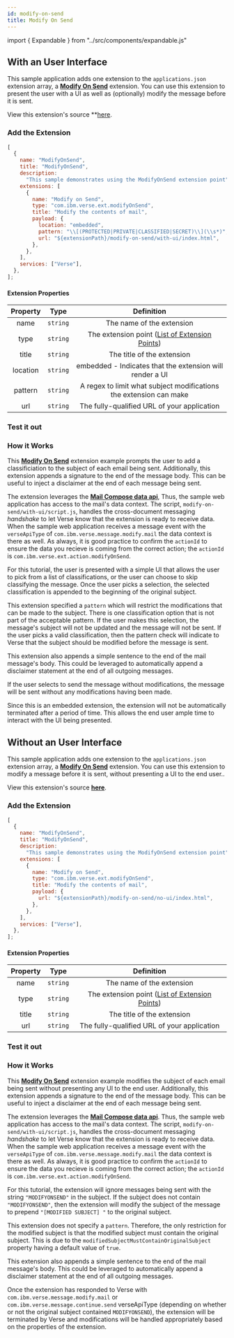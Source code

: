 ```yaml
---
id: modify-on-send
title: Modify On Send
---
```


import { Expandable } from "../src/components/expandable.js"

## With an User Interface

This sample application adds one extension to the `applications.json` extension array, a **[Modify On Send](./extension-points#modify-on-send)** extension. You can use this extension to present the user with a UI as well as (optionally) modify the message before it is sent.

View this extension's source \*\*[here](https://https://github.com/ibmverse/verse-developer/tree/master/src/modify-on-send/with-ui).

### Add the Extension

```js
[
  {
    name: "ModifyOnSend",
    title: "ModifyOnSend",
    description:
      "This sample demonstrates using the ModifyOnSend extension point",
    extensions: [
      {
        name: "Modify on Send",
        type: "com.ibm.verse.ext.modifyOnSend",
        title: "Modify the contents of mail",
        payload: {
          location: "embedded",
          pattern: "\\[(PROTECTED|PRIVATE|CLASSIFIED|SECRET)\\](\\s*)",
          url: "${extensionPath}/modify-on-send/with-ui/index.html",
        },
      },
    ],
    services: ["Verse"],
  },
];
```

#### Extension Properties

| Property |   Type   |                              Definition                              |
| :------: | :------: | :------------------------------------------------------------------: |
|   name   | `string` |                      The name of the extension                       |
|   type   | `string` | The extension point ([List of Extension Points](./extension-points)) |
|  title   | `string` |                      The title of the extension                      |
| location | `string` |       embedded - Indicates that the extension will render a UI       |
| pattern  | `string` |  A regex to limit what subject modifications the extension can make  |
|   url    | `string` |             The fully-qualified URL of your application              |

### Test it out

<Expandable path="samples/modify-on-send-with-ui.gif" />

### How it Works

This **[Modify On Send](./extension-points#modify-on-send)** extension example prompts the user to add a classificiation to the subject of each email being sent. Additionally, this extension appends a signature to the end of the message body. This can be useful to inject a disclaimer at the end of each message being sent.

The extension leverages the **[Mail Compose data api](./extension-data-api#mail-compose)**, Thus, the sample web application has access to the mail's data context. The script, `modify-on-send/with-ui/script.js`, handles the cross-document messaging _handshake_ to let Verse know that the extension is ready to receive data. When the sample web application receives a message event with the `verseApiType` of `com.ibm.verse.message.modify.mail` the data context is there as well. As always, it is good practice to confirm the `actionId` to ensure the data you recieve is coming from the correct action; the `actionId` is `com.ibm.verse.ext.action.modifyOnSend`.

For this tutorial, the user is presented with a simple UI that allows the user to pick from a list of classifications, or the user can choose to skip classifying the message. Once the user picks a selection, the selected classification is appended to the beginning of the original subject.

This extension specified a `pattern` which will restrict the modifications that can be made to the subject. There is one classification option that is not part of the acceptable pattern. If the user makes this selection, the message's subject will not be updated and the message will not be sent. If the user picks a valid classification, then the pattern check will indicate to Verse that the subject should be modified before the message is sent.

This extension also appends a simple sentence to the end of the mail message's body. This could be leveraged to automatically append a disclaimer statement at the end of all outgoing messages.

If the user selects to send the message without modifications, the message will be sent without any modifications having been made.

Since this is an embedded extension, the extension will not be automatically terminated after a period of time. This allows the end user ample time to interact with the UI being presented.

## Without an User Interface

This sample application adds one extension to the `applications.json` extension array, a **[Modify On Send](./extension-points#modify-on-send)** extension. You can use this extension to modify a message before it is sent, without presenting a UI to the end user..

View this extension's source **[here](https://https://github.com/ibmverse/verse-developer/tree/master/src/modify-on-send/no-ui)**.

### Add the Extension

```js
[
  {
    name: "ModifyOnSend",
    title: "ModifyOnSend",
    description:
      "This sample demonstrates using the ModifyOnSend extension point",
    extensions: [
      {
        name: "Modify on Send",
        type: "com.ibm.verse.ext.modifyOnSend",
        title: "Modify the contents of mail",
        payload: {
          url: "${extensionPath}/modify-on-send/no-ui/index.html",
        },
      },
    ],
    services: ["Verse"],
  },
];
```

#### Extension Properties

| Property |   Type   |                              Definition                              |
| :------: | :------: | :------------------------------------------------------------------: |
|   name   | `string` |                      The name of the extension                       |
|   type   | `string` | The extension point ([List of Extension Points](./extension-points)) |
|  title   | `string` |                      The title of the extension                      |
|   url    | `string` |             The fully-qualified URL of your application              |

### Test it out

<Expandable path="samples/modify-on-send-no-ui.gif" />

### How it Works

This **[Modify On Send](./extension-points#modify-on-send)** extension example modifies the subject of each email being sent without presenting any UI to the end user. Additionally, this extension appends a signature to the end of the message body. This can be useful to inject a disclaimer at the end of each message being sent.

The extension leverages the **[Mail Compose data api](./extension-data-api#mail-compose)**. Thus, the sample web application has access to the mail's data context. The script, `modify-on-send/with-ui/script.js`, handles the cross-document messaging _handshake_ to let Verse know that the extension is ready to receive data. When the sample web application receives a message event with the `verseApiType` of `com.ibm.verse.message.modify.mail` the data context is there as well. As always, it is good practice to confirm the `actionId` to ensure the data you recieve is coming from the correct action; the `actionId` is `com.ibm.verse.ext.action.modifyOnSend`.

For this tutorial, the extension will ignore messages being sent with the string `"MODIFYONSEND"` in the subject. If the subject does not contain `"MODIFYONSEND"`, then the extension will modify the subject of the message to prepend `"[MODIFIED SUBJECT] "` to the original subject.

This extension does not specify a `pattern`. Therefore, the only restriction for the modified subject is that the modified subject must contain the original subject. This is due to the `modifiedSubjectMustContainOriginalSubject` property having a default value of `true`.

This extension also appends a simple sentence to the end of the mail message's body. This could be leveraged to automatically append a disclaimer statement at the end of all outgoing messages.

Once the extension has responded to Verse with `com.ibm.verse.message.modify.mail` or `com.ibm.verse.message.continue.send` verseApiType (depending on whether or not the original subject contained `MODIFYONSEND`), the extension will be terminated by Verse and modifications will be handled appropriately based on the properties of the extension.
